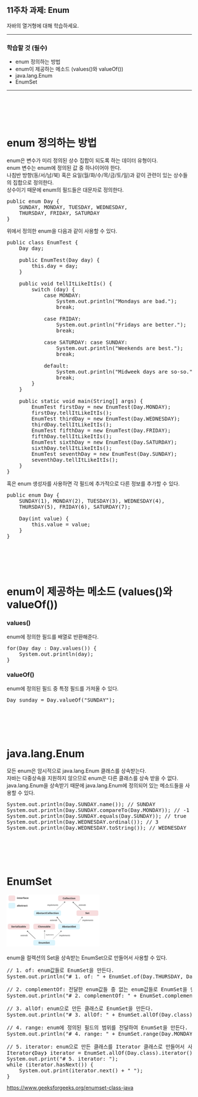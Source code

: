 <br/>

## 11주차 과제: Enum 
자바의 열거형에 대해 학습하세요.
*** 
### 학습할 것 (필수)
- enum 정의하는 방법
- enum이 제공하는 메소드 (values()와 valueOf())
- java.lang.Enum
- EnumSet
***
<br/><br/><br/><br/>

# enum 정의하는 방법
enum은 변수가 미리 정의된 상수 집합이 되도록 하는 데이터 유형이다. <br/>
enum 변수는 enum에 정의된 값 중 하나이어야 한다.<br/>
나침반 방향(동/서/남/북) 혹은 요일(월/화/수/목/금/토/일)과 같이 관련이 있는 상수들의 집합으로 정의한다.<br/>
상수이기 때문에 enum의 필드들은 대문자로 정의한다. <br/>
<pre>
public enum Day {
    SUNDAY, MONDAY, TUESDAY, WEDNESDAY,
    THURSDAY, FRIDAY, SATURDAY 
}
</pre>
위에서 정의한 enum을 다음과 같이 사용할 수 있다.
<pre>
public class EnumTest {
    Day day;
    
    public EnumTest(Day day) {
        this.day = day;
    }
    
    public void tellItLikeItIs() {
        switch (day) {
            case MONDAY:
                System.out.println("Mondays are bad.");
                break;
                    
            case FRIDAY:
                System.out.println("Fridays are better.");
                break;
                         
            case SATURDAY: case SUNDAY:
                System.out.println("Weekends are best.");
                break;
                        
            default:
                System.out.println("Midweek days are so-so.");
                break;
        }
    }
    
    public static void main(String[] args) {
        EnumTest firstDay = new EnumTest(Day.MONDAY);
        firstDay.tellItLikeItIs();
        EnumTest thirdDay = new EnumTest(Day.WEDNESDAY);
        thirdDay.tellItLikeItIs();
        EnumTest fifthDay = new EnumTest(Day.FRIDAY);
        fifthDay.tellItLikeItIs();
        EnumTest sixthDay = new EnumTest(Day.SATURDAY);
        sixthDay.tellItLikeItIs();
        EnumTest seventhDay = new EnumTest(Day.SUNDAY);
        seventhDay.tellItLikeItIs();
    }
}
</pre>
혹은 enum 생성자를 사용하면 각 필드에 추가적으로 다른 정보를 추가할 수 있다.
<pre>
public enum Day {
    SUNDAY(1), MONDAY(2), TUESDAY(3), WEDNESDAY(4),
    THURSDAY(5), FRIDAY(6), SATURDAY(7); 
    
    Day(int value) {
        this.value = value;
    }
}
</pre>
<br/><br/><br/><br/>

# enum이 제공하는 메소드 (values()와 valueOf())
### values()
enum에 정의한 필드를 배열로 반환해준다.
<pre>
for(Day day : Day.values()) {
    System.out.println(day);
}
</pre>

### valueOf()
enum에 정의된 필드 중 특정 필드를 가져올 수 있다. 
<pre>
Day sunday = Day.valueOf("SUNDAY");
</pre>
<br/><br/><br/><br/>

# java.lang.Enum
모든 enum은 암시적으로 java.lang.Enum 클래스를 상속받는다.<br/>
자바는 다중상속을 지원하지 않으므로 enum은 다른 클래스를 상속 받을 수 없다. <br/>
java.lang.Enum을 상속받기 때문에 java.lang.Enum에 정의되어 있는 메소드들을 사용할 수 있다. <br/>
<pre>
System.out.println(Day.SUNDAY.name()); // SUNDAY
System.out.println(Day.SUNDAY.compareTo(Day.MONDAY)); // -1 
System.out.println(Day.SUNDAY.equals(Day.SUNDAY)); // true
System.out.println(Day.WEDNESDAY.ordinal()); // 3 
System.out.println(Day.WEDNESDAY.toString()); // WEDNESDAY
</pre>
<br/><br/><br/><br/>

# EnumSet
<img src="./images/enumSet.png" width="50%" /><br/><br/>
enum을 컬렉션의 Set을 상속받는 EnumSet으로 만들어서 사용할 수 있다.
<pre>
// 1. of: enum값들로 EnumSet을 만든다.
System.out.println("# 1. of: " + EnumSet.of(Day.THURSDAY, Day.SATURDAY, Day.WEDNESDAY));

// 2. complementOf: 전달한 enum값들 중 없는 enum값들로 EnumSet을 만든다. 
System.out.println("# 2. complementOf: " + EnumSet.complementOf(EnumSet.of(Day.THURSDAY, Day.SATURDAY, Day.WEDNESDAY)));

// 3. allOf: enum으로 만든 클래스로 EnumSet을 만든다. 
System.out.println("# 3. allOf: " + EnumSet.allOf(Day.class));

// 4. range: enum에 정의된 필드의 범위를 전달하여 EnumSet을 만든다. 
System.out.println("# 4. range: " + EnumSet.range(Day.MONDAY, Day.FRIDAY));

// 5. iterator: enum으로 만든 클래스를 Iterator 클래스로 만들어서 사용할 수 있다. 
Iterator❮Day❯ iterator = EnumSet.allOf(Day.class).iterator();
System.out.print("# 5. iterator: ");
while (iterator.hasNext()) {
    System.out.print(iterator.next() + " ");
}
</pre>
https://www.geeksforgeeks.org/enumset-class-java <br/>
<br/><br/><br/><br/>
